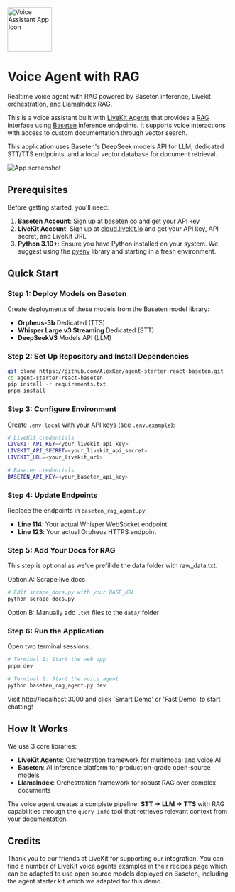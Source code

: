 <img src="./.github/assets/app-icon.png" alt="Voice Assistant App Icon" width="100" height="100">

# Voice Agent with RAG

Realtime voice agent with RAG powered by Baseten inference, Livekit orchestration, and LlamaIndex RAG.

This is a voice assistant built with [LiveKit Agents](https://docs.livekit.io/agents) that provides a [RAG](https://aws.amazon.com/what-is/retrieval-augmented-generation/) interface using [Baseten](https://baseten.co) inference endpoints. It supports voice interactions with access to custom documentation through vector search.

This application uses Baseten's DeepSeek models API for LLM, dedicated STT/TTS endpoints, and a local vector database for document retrieval. 

![App screenshot](/.github/assets/frontend-screenshot.jpeg)

## Prerequisites

Before getting started, you'll need:

1. **Baseten Account**: Sign up at [baseten.co](https://baseten.co) and get your API key
2. **LiveKit Account**: Sign up at [cloud.livekit.io](https://cloud.livekit.io) and get your API key, API secret, and LiveKit URL
3. **Python 3.10+**: Ensure you have Python installed on your system. We suggest using the [pyenv](https://github.com/pyenv/pyenv) library and starting in a fresh environment.

## Quick Start

### Step 1: Deploy Models on Baseten

Create deployments of these models from the Baseten model library:
- **Orpheus-3b** Dedicated (TTS)
- **Whisper Large v3 Streaming** Dedicated (STT)
- **DeepSeekV3** Models API (LLM)

### Step 2: Set Up Repository and Install Dependencies

```bash
git clone https://github.com/AlexKer/agent-starter-react-baseten.git
cd agent-starter-react-baseten
pip install -r requirements.txt
pnpm install
```

### Step 3: Configure Environment

Create `.env.local` with your API keys (see `.env.example`):

```bash
# LiveKit credentials
LIVEKIT_API_KEY=<your_livekit_api_key>
LIVEKIT_API_SECRET=<your_livekit_api_secret>
LIVEKIT_URL=<your_livekit_url>

# Baseten credentials
BASETEN_API_KEY=<your_baseten_api_key>
```

### Step 4: Update Endpoints

Replace the endpoints in `baseten_rag_agent.py`:
- **Line 114**: Your actual Whisper WebSocket endpoint
- **Line 123**: Your actual Orpheus HTTPS endpoint

### Step 5: Add Your Docs for RAG
This step is optional as we've prefillde the data folder with raw_data.txt.

Option A: Scrape live docs
```bash
# Edit scrape_docs.py with your BASE_URL
python scrape_docs.py
```

Option B: Manually add `.txt` files to the `data/` folder

### Step 6: Run the Application

Open two terminal sessions:

```bash
# Terminal 1: Start the web app
pnpm dev

# Terminal 2: Start the voice agent
python baseten_rag_agent.py dev
```

Visit http://localhost:3000 and click 'Smart Demo' or 'Fast Demo' to start chatting!

## How It Works

We use 3 core libraries:

- **LiveKit Agents**: Orchestration framework for multimodal and voice AI
- **Baseten**: AI inference platform for production-grade open-source models
- **LlamaIndex**: Orchestration framework for robust RAG over complex documents

The voice agent creates a complete pipeline: **STT → LLM → TTS** with RAG capabilities through the `query_info` tool that retrieves relevant context from your documentation.

## Credits

Thank you to our friends at LiveKit for supporting our integration. You can find a number of LiveKit voice agents examples in their recipes page which can be adapted to use open source models deployed on Baseten, including the agent starter kit which we adapted for this demo.